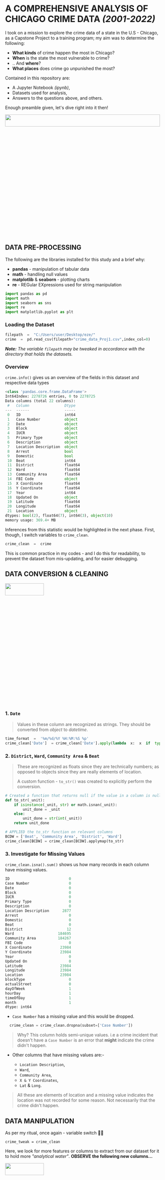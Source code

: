 # A COMPREHENSIVE ANALYSIS OF CHICAGO CRIME DATA _(2001-2022)_

I took on a mission to explore the crime data of a state in the U.S - Chicago, as a Capstone Project to a training program; my aim was to determine the following:
+ __What kinds__ of crime happen the most in Chicago?
+ __When__ is the state the most vulnerable to crime?
+ .. And __where__?
+ __What places__ does crime go unpunished the most?

Contained in this repository are:
+ A Jupyter Notebook _(ipynb)_,
+ Datasets used for analysis,
+ Answers to the questions above, and others.

Enough preamble given, let's dive right into it then!

<img src = "https://user-images.githubusercontent.com/60517587/193845348-305d2338-6c0f-4487-8d74-4fb2edbbda95.gif" width=100% height=10%/>

## DATA PRE-PROCESSING

The following are the libraries installed for this study and a brief why:
+ __pandas__ - manipulation of tabular data
+ __math__ - handling null values
+ __matplotlib__ & __seaborn__ - plotting charts
+ __re__ - REGular EXpressions used for string manipulation

```py
import pandas as pd
import math
import seaborn as sns
import re
import matplotlib.pyplot as plt
```

### Loading the Dataset
```py
filepath  =  "C:/Users/user/Desktop/eze/"
crime  =  pd.read_csv(filepath+"crime_data_Proj1.csv",index_col=0)
```

_**Note:** The variable `filepath` may be tweaked in accordance with the directory that holds the datasets._

### Overview
`crime.info()` gives us an overview of the fields in this dataset and respective data types
```py
<class 'pandas.core.frame.DataFrame'>
Int64Index: 2278726 entries, 0 to 2278725
Data columns (total 22 columns):
 #   Column                Dtype  
---  ------                -----  
 0   ID                    int64  
 1   Case Number           object 
 2   Date                  object 
 3   Block                 object 
 4   IUCR                  object 
 5   Primary Type          object 
 6   Description           object 
 7   Location Description  object 
 8   Arrest                bool   
 9   Domestic              bool   
 10  Beat                  int64  
 11  District              float64
 12  Ward                  float64
 13  Community Area        float64
 14  FBI Code              object 
 15  X Coordinate          float64
 16  Y Coordinate          float64
 17  Year                  int64  
 18  Updated On            object 
 19  Latitude              float64
 20  Longitude             float64
 21  Location              object 
dtypes: bool(2), float64(7), int64(3), object(10)
memory usage: 369.4+ MB
```

Inferences from this statistic would be highlighted in the next phase. First, though, I switch variables to `crime_clean`.

```py
crime_clean  =  crime
```
This is common practice in my codes - and I do this for readability, to prevent the dataset from mis-updating, and for easier debugging.

## DATA CONVERSION & CLEANING
<img src = "https://user-images.githubusercontent.com/60517587/193684399-a6035d40-2420-4cff-b664-62439da2c3bc.gif" width=50% height=10%/>

### 1. `Date`

> Values in these column are recognized as strings. They should be converted from _object_ to _datetime_.
```py
time_format  =  '%m/%d/%Y %H:%M:%S %p'
crime_clean['Date']  = crime_clean['Date'].apply(lambda  x:  x  if  type(x)!=str  else  dt.strptime(x,  time_format))
```
### 2. `District`, `Ward`, `Community Area` & `Beat`

> These are recognized as floats since they are technically numbers; as opposed to objects since they are really elements of location.
>
>  A custom function - `to_str()` was created to explicitly perform the conversion.

```py
# Created a function that returns null if the value in a column is null & converts to a string if it is not
def to_str(_unit):
    if isinstance(_unit, str) or math.isnan(_unit):
        unit_done = _unit
    else:
        unit_done = str(int(_unit))
    return unit_done

# APPLIED the to_str function on relevant columns
BCDW = ['Beat', 'Community Area', 'District', 'Ward']
crime_clean[BCDW] = crime_clean[BCDW].applymap(to_str)
```

### 3. Investigate for Missing Values

`crime_clean.isna().sum()` shows us how many records in each column have missing values.

```py
ID                           0
Case Number                  0
Date                         0
Block                        0
IUCR                         0
Primary Type                 0
Description                  0
Location Description      2877
Arrest                       0
Domestic                     0
Beat                         0
District                    12
Ward                    184695
Community Area          184267
FBI Code                     0
X Coordinate             23984
Y Coordinate             23984
Year                         0
Updated On                   0
Latitude                 23984
Longitude                23984
Location                 23984
blockType                    0
actualStreet                 0
dayOfWeek                    1
hourDay                      1
timeOfDay                    1
month                        1
dtype: int64
```

+ `Case Number` has a missing value and this would be dropped.
```py
  crime_clean = crime_clean.dropna(subset=['Case Number'])
  ```
  > Why? This column holds semi-unique values. i.e a crime incident that doesn't have a `Case Number` is an error that __might__ indicate the crime didn't happen.

+ Other columns that have missing values are:-

  + `Location Description`,
  + `Ward`,
  + `Community Area`,
  + `X & Y Coordinates`,
  + `Lat` & `Long`.

 > All these are elements of location and a missing value indicates the location was not recorded for some reason. Not necessarily that the crime didn't happen.

## DATA MANIPULATION

As per my ritual, once again - variable switch 👌🏽

 `crime_tweak = crime_clean`

Here, we look for more features or columns to extract from our dataset for it to hold more _"analytical water"_. __OBSERVE the following new columns...__

<img src = "https://user-images.githubusercontent.com/60517587/193694512-ccd5d4a4-8a0a-4e30-a41c-62d9ec078a3d.gif" width=50% height=10%/>

### Street Type

This column holds the full address of the location a reported crime occurred. 

> `crime_tweak['Block'].head(40).values` gives us the first few records of this column:

```	py
array(['085XX S MUSKEGON AVE', '092XX S ELLIS AVE', '062XX N TRIPP AVE',
       '0000X N KEELER AVE', '016XX W HARRISON ST', '003XX W 28 PL',
       '006XX S CENTRAL AVE', '043XX W POTOMAC AVE', '032XX W PIERCE AVE',
       '021XX N CALIFORNIA AVE', '031XX W WARREN BLVD',
       '058XX S KEDZIE AVE', '014XX N ELK GROVE AVE',
       '076XX S HALSTED ST', '042XX S INDIANA AVE', '019XX W MADISON ST',
       '047XX W FULTON ST', '009XX W GRACE ST', '002XX N LOREL AVE',
       '023XX S STATE ST', '022XX N NATCHEZ AVE', '133XX S BRANDON AVE',
       '036XX S LAKE PARK AVE', '003XX S MICHIGAN AVE', '001XX W 72ND ST',
       '078XX S PHILLIPS AVE', '025XX W BERWYN AVE', '077XX S PEORIA ST',
       '008XX N MICHIGAN AVE', '0000X W DIVISION ST',
       '065XX S JUSTINE ST', '065XX S ELLIS AVE',
       '053XX W BLOOMINGDALE AVE', '011XX S WESTERN AVE',
       '005XX W DIVISION ST', '059XX S KEDVALE AVE', '031XX S HALSTED ST',
       '001XX S PULASKI RD', '001XX N DAMEN AVE', '048XX N AVERS AVE'],
      dtype=object)
```

There is a pattern in the last word for most records in this column.

> __AVE__, __ST__, __BLVD__, __RD__, ...

This indicates the type of street the crime occurred. What if... 🌟💡 a new column were created to hold this information.

+ _**Note**: These street forms are abbreviated as seen in the array; thus, for ease of compression, there is a need to also output their full meanings._

The __USPS__ suffix abbreviations was referenced to accomplish this.

  > This table is a universal standard for comparing street abbreviations and their full forms.
  > 
  > Link: _https://www.pb.com/docs/us/pdf/sis/mail-services/usps-suffix-abbreviations.pdf_

<details>
    <summary>
        Here are few records from this table for context
    </summary>

| | Primary Street | Commonly Used Street | Postal Service Standard|
|---:|:-----------------|:-----------------------|:--------------------------|
   | 0 | ALLEY | ALLEE | ALY | 
  | 1 | ALLEY | ALLEY | ALY | 
  | 2 | ALLEY | ALLY | ALY | 
  | 3 | ALLEY | ALY | ALY |
  | 4 | ANNEX | ANEX | ANX |    
  | 5 | ANNEX | ANNEX | ANX | 
  | 6 | ANNEX | ANNX | ANX | 
  | 7 | ANNEX | ANX | ANX | 
  | 8 | ARCADE | ARC | ARC | 
  | 9 | ARCADE | ARCADE | ARC | 
  | 10 | AVENUE | AV | AVE |
  | 11 | AVENUE | AVE | AVE |
  | 12 | AVENUE | AVEN | AVE | 
  | 13 | AVENUE | AVENU | AVE | 
  | 14 | AVENUE | AVENUE | AVE |
  | 15 | AVENUE | AVN | AVE | 
  | 16 | AVENUE | AVNUE | AVE | 
  | 17 | BAYOO | BAYOO | BYU |
  | 18 | BAYOO | BAYOU | BYU | 
  | 19 | BEACH | BCH | BCH |

</details>

For value matching, this was converted into a __dictionary__ with `Commonly Used Street` as __key__ and `Primary Street` as __values__.

  ```py
  # CREATED a dictionary containing USPS suffix abbreviations
  ABBREV = pd.read_excel(filepath + 'USPS SUFFIX ABBREVIATIONS.xlsx')
  # We would convert all values in this dataframe to lower case
  abbrev = ABBREV.apply(lambda x: x.astype(str).str.lower())
  # also we would convert the dataframe to a dictionary for value matching
  abbrev_dict = dict(zip(abbrev['Commonly Used Street'], abbrev['Primary Street']))
  ```

### Actual Street

After this, the function `func_block()` was devised to extract the street types from __`Block`__, cross match with the USPS abbreviations, and output their corresponding full meanings as a new column.

```py
# CREATED a function to extract street type out of the 'Block' column
def func_block(itB):
    eachB = str(itB)
    # ran a regex search on the Block column and output the type of Block.
    searched_txt = re.search("\w*$", itB).group().lower()
    # if-statement that outputs the corresponding full name if there's a match
    if searched_txt in abbrev_dict.keys():
        block_done = abbrev_dict[searched_txt]
    else:
        block_done = searched_txt
    # another if-statement that collates all unmatched regex expressions as 'Not Found'
    return block_done if block_done in abbrev_dict.values() else 'Not Found'

# APPLIED function on the relevant column
crime_tweak["blockType"] = crime_tweak["Block"].apply(func_block)
crime_tweak = crime_tweak.assign(blockType = crime_tweak['Block'].apply(func_block))
```

Further streamlining was needed to also discover the __exact street__ a reported crime occurred. This is imperative to conduct analysis by street level, not just street-type level. The function `street_func` was devised to do just this.
```py
def street_func(it2B):
    # PERFORMED regex search and replace apropriately
    regex1st = re.search("\s[N|S|W|E]\s.*$", it2B).group()
    regexOut = re.sub("^\s[N|S|W|E]\s", '', regex1st)
    return regexOut

# APPLIED function on relevant column
crime_tweak['actualStreet'] = crime_tweak['Block'].apply(street_func)
```

### Components of Date

The following features could be extracted from the `Date` column:-

+ __Time of day__ the crime occured - Morning, Afternoon, Evening,.;
+ __Hour__ of the day the crime occured;
+ __Day of the week__;
+ __Month__.

Another function `datefunc` was engineered for this purpose.
```py
# CREATED a function to extract all the features mentioned above
def datefunc(itD):
    dow = itD.strftime("%A")
    mnth = itD.strftime("%m")
    _hour = itD.strftime("%H")
    int_hour = int(_hour)
    if int_hour < 6:
        tod = 'Night'
    elif int_hour < 12:
        tod = 'Morning'
    elif int_hour < 17:
        tod = 'Afternoon'
    elif int_hour < 20:
        tod = 'Evening'
    elif int_hour >= 20:
        tod = 'Night'
    return dow, _hour, tod, mnth

# APPLIED datefunc() on the relevant column to get a series of outputs
datefunc_applied = crime_tweak['Date'].apply(datefunc)
date_df = pd.DataFrame(datefunc_applied.tolist())

# CREATED new columns and fill with values gotten from the above operation.
crime_tweak[['dayOfWeek','hourDay','timeOfDay','month']] = date_df
```

At this point, the dataset has been fully prepared, thus we commence an actual __Analysis__.

<img src = "https://user-images.githubusercontent.com/60517587/193717269-041a3c02-e1aa-4627-a51f-ba5a7da01513.gif" width=40% height=10%/>

Before that, though, a final variable-switch to lock in all changes - `crime_df = crime_tweak`.

<details>
    <summary>
    Finally,we get an overview of the dataset along with all new features extracted.
    </summary>

|                      | 0                             | 1                             | 2                             | 3                             | 4                                      |
|:---------------------|:------------------------------|:------------------------------|:------------------------------|:------------------------------|:---------------------------------------|
| ID                   | 6407111                       | 11398199                      | 5488785                       | 11389116                      | 12420431                               |
| Case Number          | HP485721                      | JB372830                      | HN308568                      | JB361368                      | JE297624                               |
| Date                 | 2008-07-26 02:30:00           | 2018-07-31 10:57:00           | 2007-04-27 10:30:00           | 2018-07-23 08:55:00           | 2021-07-11 06:40:00                    |
| Block                | 085XX S MUSKEGON AVE          | 092XX S ELLIS AVE             | 062XX N TRIPP AVE             | 0000X N KEELER AVE            | 016XX W HARRISON ST                    |
| IUCR                 | 1320                          | 143C                          | 0610                          | 0560                          | 051A                                   |
| Primary Type         | CRIMINAL DAMAGE               | WEAPONS VIOLATION             | BURGLARY                      | ASSAULT                       | ASSAULT                                |
| Description          | TO VEHICLE                    | UNLAWFUL POSS AMMUNITION      | FORCIBLE ENTRY                | SIMPLE                        | AGGRAVATED - HANDGUN                   |
| Location Description | STREET                        | POOL ROOM                     | RESIDENCE                     | NURSING HOME/RETIREMENT HOME  | PARKING LOT / GARAGE (NON RESIDENTIAL) |
| Arrest               | False                         | True                          | True                          | False                         | False                                  |
| Domestic             | False                         | False                         | False                         | False                         | False                                  |
| Beat                 | 423                           | 413                           | 1711                          | 1115                          | 1231                                   |
| District             | 4                             | 4                             | 17                            | 11                            | 12                                     |
| Ward                 | 10                            | 8                             | 39                            | 28                            | 27                                     |
| Community Area       | 46                            | 47                            | 12                            | 26                            | 28                                     |
| FBI Code             | 14                            | 15                            | 05                            | 08A                           | 04A                                    |
| X Coordinate         | 1196638.0                     | 1184499.0                     | 1146911.0                     | 1148388.0                     | 1165430.0                              |
| Y Coordinate         | 1848800.0                     | 1843935.0                     | 1941022.0                     | 1899882.0                     | 1897441.0                              |
| Year                 | 2008                          | 2018                          | 2007                          | 2018                          | 2021                                   |
| Updated On           | 02/28/2018 03:56:25 PM        | 08/07/2018 04:02:59 PM        | 02/28/2018 03:56:25 PM        | 07/30/2018 03:52:24 PM        | 07/18/2021 04:56:02 PM                 |
| Latitude             | 41.739979622                  | 41.726922145                  | 41.994137622                  | 41.881217483                  | 41.874173691                           |
| Longitude            | -87.555120042                 | -87.599746995                 | -87.734959049                 | -87.730589961                 | -87.668082118                          |
| Location             | (41.739979622, -87.555120042) | (41.726922145, -87.599746995) | (41.994137622, -87.734959049) | (41.881217483, -87.730589961) | (41.874173691, -87.668082118)          |
| blockType            | avenue                        | avenue                        | avenue                        | avenue                        | street                                 |
| actualStreet         | MUSKEGON AVE                  | ELLIS AVE                     | TRIPP AVE                     | KEELER AVE                    | HARRISON ST                            |
| dayOfWeek            | Saturday                      | Tuesday                       | Friday                        | Monday                        | Sunday                                 |
| hourDay              | 02                            | 10                            | 10                            | 08                            | 06                                     |
| timeOfDay            | Night                         | Morning                       | Morning                       | Morning                       | Morning                                |
| month                | 07                            | 07                            | 04                            | 07                            | 07                                     |

</details>

## DATA ANALYSIS

Let's dive into the data and gain trustworthy insights from charts & graphs!

### **1. How many unique crime reports are in this dataset?**

<details>
    <summary>
       Code
   </summary>

```py
year_range = crime_df['Year'].max() - crime_df['Year'].min()
total_crime = crime_df['ID'].nunique()
per_year = total_crime//year_range

print("There have been {0} unique crime reports.\nIn {1} years.\nThis is an estimate of {2} crime reports every year.".format(total_crime, year_range, per_year))
```
</details>

```py
There have been 2278725 unique crime reports.
In 21 years.
This is an estimate of 108510 crime reports every year.
```

+ This is an interesting summary statistic of the dataset.
+ In the rest of this study, other analytical questions would be answered about demography of location of crime report, time of report, etc. 
+ Ultimately, the goal of this report is to advise the Chicago PD appropriately based on insights gleaned off the given dataset.

### **2. What are the most crime-prone locations?**

<details>
    <summary>
       Code
      </summary>

```py
blockG = pd.DataFrame(crime_df.groupby('Block').size(), columns = ['frequency'])
blockG = blockG.sort_values('frequency', ascending = False).reset_index()

blockG.head(16)
```
</details>


|      | Block                               | frequency |
| ---: | :---------------------------------- | --------: |
|    0 | 100XX W OHARE ST                    |      4878 |
|    1 | 001XX N STATE ST                    |      4362 |
|    2 | 076XX S CICERO AVE                  |      3010 |
|    3 | 008XX N MICHIGAN AVE                |      2800 |
|    4 | 0000X N STATE ST                    |      2587 |
|    5 | 0000X W TERMINAL ST                 |      1819 |
|    6 | 064XX S DR MARTIN LUTHER KING JR DR |      1692 |
|    7 | 063XX S DR MARTIN LUTHER KING JR DR |      1649 |
|    8 | 023XX S STATE ST                    |      1542 |
|    9 | 001XX W 87TH ST                     |      1346 |
|   10 | 008XX N STATE ST                    |      1320 |
|   11 | 012XX S WABASH AVE                  |      1301 |
|   12 | 0000X S STATE ST                    |      1282 |
|   13 | 022XX S STATE ST                    |      1281 |
|   14 | 006XX N MICHIGAN AVE                |      1276 |
|   15 | 057XX S CICERO AVE                  |      1233 |

+ These addresses are masked for data protection reasons, and that's understandable. However, one clear insight from this is that some houses are targeted more than others by criminals.
+ Places like this would definitely require the concentrated efforts of the police department to curtail crime rate.
+ Something else is observed though- specific streets are being repeated, throughout these 15 locations.
+ Perhaps it's not just a house that's at the receiving end of high-rate crime, but the whole street? Next chart tells us more.

### **3. What streets have had the most crime reports?**

<details>
    <summary>
       Code to plot chart
      </summary>

```py
# CREATED a table to hold the street names grouped by frequency of occurence
st_freq = pd.DataFrame(crime_df.groupby('actualStreet').size(), columns=['frequency'])
st_freq = st_freq.reset_index()

# FILTER off streets that appear only once in this table
st_freq = st_freq[st_freq['actualStreet']!=1].sort_values('frequency', ascending=False)

# now to plot
plt.figure(figsize=(15, 8))
plt.title('Top 15 Streets with the Highest Crime Rates', fontsize=13)
sns.barplot(data= st_freq[:15], x='actualStreet', y='frequency')
plt.xticks(rotation = 45)
plt.xlabel('Exact Street Crime Occured')
plt.show()
```
</details>

<img src = "https://user-images.githubusercontent.com/60517587/192199010-64e46809-20fb-420e-a53b-afc36da3179f.png">

+ Out of the 15 streets shown on this chart, 2 stand out the most - __STATE ST__ & __MICHIGAN AVE__ with very high frequency of crime reports.
+ This is not by chance; if investigated properly, the reason for this gaping figures would be discovered, and appropriate actions taken.

### **4. Where does crime happen the most in Chicago?**

<details>
    <summary>
       Code to plot chart
      </summary>

```py
# We do a groupby on 'blockType' to to get a table of types and frequency
blockTypeG = crime_df.groupby('blockType').size()
blockTypeG = pd.DataFrame(blockTypeG.sort_values(ascending=False),columns=['frequency'])
# We reset the index of this dataframe
blockTypeG = blockTypeG.reset_index()
# FILTER off 'Not Found' values
subBlock = blockTypeG[blockTypeG['blockType'] != 'Not Found']

# now to plot
plt.figure(figsize=(10, 5))
plt.title('Top 10 Street Types where Crime Happens The Most', fontsize=13)

sns.barplot(data=subBlock[:10], x='blockType', y='frequency')
plt.xlabel('Types of Street')
plt.ylabel('Number of Crimes Reported')
plt.show()
```
</details>

<img src = "https://user-images.githubusercontent.com/60517587/192199013-44a01582-4e95-4f6e-8b83-ed4264439563.png">

+ Crime occurs the most in __streets__ & __avenues__ than it does any other place.

### **5. What time in the day does crime happen the most?**

<img src = "https://user-images.githubusercontent.com/60517587/193710030-fe8e74b5-1e04-4916-88e6-736772a8d6cb.gif" width=50% height=10%>

#### **5.1 Initial Time Analysis**

<details>
    <summary>
       Code to plot chart
      </summary>

```py
plt.figure(figsize=(8,5))
plt.title('Time of Crime Report', fontsize=10)

sns.countplot(data=crime_df, x='timeOfDay')
plt.xlabel('Time in the Day')
plt.ylabel('Number of Crimes Reported')
plt.show()
```
</details>

<img src = "https://user-images.githubusercontent.com/60517587/192199015-2e3cd898-7e19-4cae-9fa0-29c432a5d0c0.png">

+ Crime occurs the most at __Night__ in Chicago, which doesn't come as a shock.
+ But what does, is that the 2nd highest is the _Afternoon__. That's strange, why would there be high rate of crime in broad daylight?
+ Perhaps it has something to do with wrong shift-allocation or deployment of police personnel to high crime areas.
+ Could a more detailed chart provide more insight?

#### **5.2 Comprehensive Time Analysis**

<details>
    <summary>
       Code to plot chart
      </summary>

```py
crime_df = crime_df.sort_values('hourDay')
# now to plot
plt.figure(figsize=(10,5))
plt.title('Time of Crime Report', fontsize = 10)
#
sns.countplot(data = crime_df , x = 'hourDay', color='blue')
plt.xlabel('Hour in the Day')
plt.ylabel('Number of Crime Reports')
plt.show()
```
</details>

<img src = "https://user-images.githubusercontent.com/60517587/192199016-490fbcff-8c43-4649-8321-6d3ec91cb890.png">

+ This chart fortifies the previous understanding we had gotten from our initial time analysis.
+ Streamlining it down to the hour, crime occurs the most at __12 noon__ & __12 midnight__, as well as between __18:00 - 22:00__.
+ This could help in appropriate shift-planning and deployment strategy.

### **6. In what months have the highest number of crimes been reported?**

<details>
    <summary>
       Code to plot chart
      </summary>

```py
plt.figure(figsize=(10,5))
plt.title('Month of Crime Reports', fontsize=10)

sns.histplot(data = crime_df.sort_values('month'), x = 'month', color= 'grey')
plt.ylabel('Number of Crime Reports')
plt.xlabel('Months')
plt.show()
```
</details>

<img src = "https://user-images.githubusercontent.com/60517587/192199017-85788452-c687-4071-a453-3589b06924a2.png">

+ The middle of the year - between May and August - records more crime than all other month. Investigation on why this is so is beyond this study.

### **7. What days of the week is crime reported the most in?**

<details>
    <summary>
       Code to plot chart
      </summary>

```py
ordered_days = ['Monday','Tuesday','Wednesday','Thursday','Friday','Saturday','Sunday']
#order dataframe so that days of the week comes out ordered
crime_df['dayOfWeek'] = crime_df['dayOfWeek'].astype('category').cat.reorder_categories(ordered_days)

#now to plot
plt.figure(figsize=(10,5))
plt.title('Time of Crime Report', fontsize = 10)
#
sns.countplot(data = crime_df , x = 'dayOfWeek')
plt.xlabel('Days of the Week')
plt.ylabel('Number of Crime Reports')
plt.show()
```
</details>

<img src = "https://user-images.githubusercontent.com/60517587/192199021-c80ad6fa-882f-4af4-810b-803a45623bf0.png">

+ On _prima facie_, one might conclude that this chart holds no statistical inference.
+ However a closer look at the bars indicate that __Friday__ & __Saturday__ have a more frequent crime occurrence than all other days.
+ Might this be as a result of relaxation of security laws because of the weekends?

### **8. What types of crime happen most frequently in Chicago?**

<details>
    <summary>
       Code to plot chart
      </summary>

```py
# We do a groupby on 'Primary Type' to get a table category and frequency
pt_freq = pd.DataFrame(crime_df.groupby('Primary Type').size(),columns=['frequency'])
# We reset the index of this dataframe
pt_freq = pt_freq.reset_index()
pt_freq = pt_freq.sort_values('frequency', ascending=False)

# now to plot
plt.figure(figsize=(12,6))
plt.title('Top 10 Most Frequent Primary Types of Crime', fontsize=15)
#
sns.barplot(data=pt_freq[:10], x='Primary Type', y='frequency')
plt.ylabel('Number of Crimes Reported')
plt.xticks(rotation = 45)
plt.show()
```
</details>

<img src = "https://user-images.githubusercontent.com/60517587/192199025-758b4066-9212-4e7f-843d-b56818dd4b52.png">

### **Elements of Location against Rate of Arrest**

It's not enough to discover where crime is being reported the most in, it's worth also considering the "success rate" of arrests in these respective locations.
In other words, __where does crime go unpunished__ the most?
To make these insights worthwhile, 4 elements of location were considered:
+ __`District`, `Ward`, `Community Area` & `Beat`__ 

For ease and reusability, a function- `locate_func()` was created to accept two inputs: 
+ name of respective column,
+ bottom N parameter.

```py
#CREATED a function to accept elements of location and pivot it against Arrest column, as well as a parameter for Bottom N
def locate_func(eachL, bottomN):
    bottomN = int(bottomN)
    # extracted a table of relevant eachL & Arrest values
    df = pd.DataFrame(crime_df.groupby([eachL, 'Arrest']).size())
    df = df.reset_index()
    # pivoted columns based on Arrest into two columns: True or False
    pivot_df  = df.pivot(index = eachL, columns = 'Arrest', values = 0)
    pivot_df = pivot_df.reset_index().rename_axis(None, axis=1)
    # calculated RateofArrest column in percent
    pivot_df['RateOfArrest'] = 100 * pivot_df[True] / (pivot_df[True] + pivot_df[False])
    pivot_df = pivot_df.sort_values('RateOfArrest')
    # plot charts appropriately with relevant parameters
    plt.figure(figsize=(10,4))
    title = "The {0}s with the {1} Lowest Rates of Arrest".format(eachL, bottomN)
    plt.title(label = title, fontsize=12)
    # now to plot
    return sns.barplot(data = pivot_df[:bottomN], x = eachL, y = 'RateOfArrest'), plt.ylabel('Percentage of Rate of Arrest')
```

Inferences from the resulting charts would serve as an advisement to the Chicago State Police Department as to where crime is left unchecked the most within Chicago.
Thus, there could be logical deployment of more military personnel in locations with the lowest Rate of Arrest.

<details>
    <summary>
       Code to plot chart
      </summary>

```py
# now we plot all 4 graphs
locate_func('Beat', 15)
locate_func('Ward', 15)
locate_func('Community Area', 15)
locate_func('District', 15)

plt.ylabel('Percentage of Rate of Arrest')
plt.show()
```
</details>

<img src = "https://user-images.githubusercontent.com/60517587/192199029-d9f8dd8e-e746-4282-b26e-58aca4f80f4a.png">

+ `Beat` __1214__, __1935__, __235__ have pretty low rates of arrest when compared to the others.
+ _An example of how the chart could be read:_ `Beat` __1214__ has a rate of arrest of around 7%, this could be interpreted as - Out of a 100 crime reports in this `Beat`, only 7 apprehensions were made. This, of course, is a very poor stat.

<img src = "https://user-images.githubusercontent.com/60517587/192198990-9ab59b2c-ec66-4e1e-8305-2a252cb6fc47.png">

+ `Ward` __43__ particularly has close to 12% rate of arrest.
+ However, other Wards have rate of arrest of 15% and above; this is still poor, yet comfortable compared to others.

<img src = "https://user-images.githubusercontent.com/60517587/192198997-2b2da0c4-3386-404e-b9b5-7b5daccab34c.png">

+ Similar poor statistics can be seen for `Community Area`.

<img src = "https://user-images.githubusercontent.com/60517587/192199006-833b6f31-7c15-4ae6-b28c-7b346d7deecb.png">

+ `District` have high enough rate of arrest, with the lowest being close to 20% and this is impressive.

## And... WE'RE DONE!

<img src = "https://user-images.githubusercontent.com/60517587/193709337-8d64de0e-e0ca-4c52-ad92-cd81b83d3c13.gif" width=50% height=10%>

To summarize, Chicago state is not the safest place to be- note that this is taken out of context from other states- and there seems to be multiple security issues that could be worked on.

This has been an interesting study, with a lot of analytical insights within as I'm sure you'd agree.

---

<p>&copy; 2022 Kingsley Izima</p>
